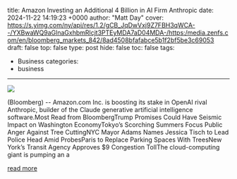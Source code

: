 title: Amazon Investing an Additional 4 Billion in AI Firm Anthropic
date: 2024-11-22 14:19:23 +0000
author: "Matt Day"
cover: https://s.yimg.com/ny/api/res/1.2/gCB_JqDwVxj9Z7FBH3qWCA--/YXBwaWQ9aGlnaGxhbmRlcjt3PTEyMDA7aD04MDA-/https:/media.zenfs.com/en/bloomberg_markets_842/8ad4508bfafabce5b1f2bf5be3c69053
draft: false
top: false
type: post
hide: false
toc: false
tags:
  - Business
categories:
  - business
---

![](https://s.yimg.com/ny/api/res/1.2/gCB_JqDwVxj9Z7FBH3qWCA--/YXBwaWQ9aGlnaGxhbmRlcjt3PTEyMDA7aD04MDA-/https:/media.zenfs.com/en/bloomberg_markets_842/8ad4508bfafabce5b1f2bf5be3c69053)

(Bloomberg) -- Amazon.com Inc. is boosting its stake in OpenAI rival Anthropic, builder of the Claude generative artificial intelligence software.Most Read from BloombergTrump Promises Could Have Seismic Impact on Washington EconomyTokyo’s Scorching Summers Focus Public Anger Against Tree CuttingNYC Mayor Adams Names Jessica Tisch to Lead Police Head Amid ProbesParis to Replace Parking Spaces With TreesNew York’s Transit Agency Approves $9 Congestion TollThe cloud-computing giant is pumping an a

[read more](https://finance.yahoo.com/news/amazon-investing-additional-4-billion-141923618.html)

